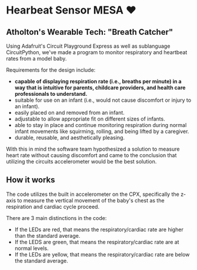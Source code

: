 # Hearbeat Sensor MESA ❤️

## Atholton's Wearable Tech: "Breath Catcher"

Using Adafruit's Circuit Playground Express as well as sublanguage CircuitPython, we've made a program to monitor respiratory and heartbeat rates from a model baby. 

Requirements for the design include: 

* **capable of displaying respiration rate (i.e., breaths per minute) in a way that is intuitive for parents, childcare providers, and health care professionals to understand.**
* suitable for use on an infant (i.e., would not cause discomfort or injury to an infant).
* easily placed on and removed from an infant.
* adjustable to allow appropriate fit on different sizes of infants.
* able to stay in place and continue monitoring respiration during normal infant movements like squirming, rolling, and being lifted by a caregiver.
* durable, reusable, and aesthetically pleasing.

With this in mind the software team hypothesized a solution to measure heart rate without causing discomfort and came to the conclusion that utilizing the circuits accelerometer would be the best solution. 

## How it works

The code utilizes the built in accelerometer on the CPX, specifically the z-axis to measure the vertical movement of the baby's chest as the respiration and cardiac cycle proceed.

There are 3 main distinctions in the code: 

* If the LEDs are red, that means the respiratory/cardiac rate are higher than the standard average.
* If the LEDS are green, that means the respiratory/cardiac rate are at normal levels.
* If the LEDs are yellow, that means the respiratory/cardiac rate are below the standard average.

